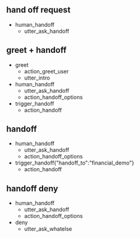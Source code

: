 ## hand off request
* human_handoff
    - utter_ask_handoff

## greet + handoff
* greet
    - action_greet_user
    - utter_intro
* human_handoff
    - utter_ask_handoff
    - action_handoff_options
* trigger_handoff
    - action_handoff

## handoff
* human_handoff
  - utter_ask_handoff
  - action_handoff_options
* trigger_handoff{"handoff_to":"financial_demo"}
  - action_handoff

## handoff deny
* human_handoff
  - utter_ask_handoff
  - action_handoff_options
* deny
  - utter_ask_whatelse

